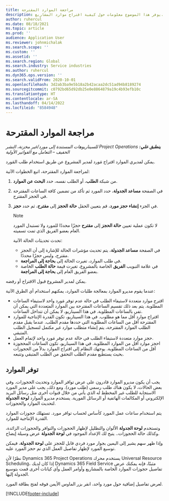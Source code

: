 ```yaml
---
title: مراجعة الموارد المقترحة
description: يوفر هذا الموضوع معلومات حول كيفية اقتراح موارد المشاريع.
author: ruhercul
ms.date: 08/18/2021
ms.topic: article
ms.prod: ''
audience: Application User
ms.reviewer: johnmichalak
ms.search.scope: ''
ms.custom: ''
ms.assetid: ''
ms.search.region: Global
ms.search.industry: Service industries
ms.author: ruhercul
ms.dyn365.ops.version: ''
ms.search.validFrom: 2020-10-01
ms.openlocfilehash: 3d2ab3ba9e5b18a2b42acaa2dc51ad94b8189274
ms.sourcegitcommit: c0792bd65d92db25e0e8864879a19c4b93efb10c
ms.translationtype: HT
ms.contentlocale: ar-SA
ms.lasthandoff: 04/14/2022
ms.locfileid: "8584948"
---
```

# <a name="review-proposed-resources"></a>مراجعة الموارد المقترحة

_**ينطبق علي:** ‏‫Project Operations للسيناريوهات المستندة إلى مورد/غير مخزنة‬، ‏‫النشر الخفيف – التعامل مع الفواتير الأولية‬_

يمكن لمديري الموارد اقتراح مَورد لمدير المشروع عن طريق استخدام طلب المَورد.

لمراجعة الموارد المقترحة، اتبع الخطوات الآتية:

1. من شبكة **الطلب**، أو الطلب نفسه، حدد **البحث عن الموارد**.
2. في الصفحة **مساعد الجدولة**، حدد المورد ثم تأكد من تضمين كافة الساعات المقترحة في الحجز المقترح.
3. في الجزء **إنشاء حجز مورد**، قم بتعيين الحقل **حالة الحجز** إلى **مقترح**، ثم حدد **حجز**.

    > [!NOTE]
    > لا تكون عملية تعيين **حالة الحجز** إلى **مقترح** حجزًا محددًا للمورد ولا تستبدل المورد العام بعضو الفريق الذي تمت تسميته.

    تحدث تحديثات الحالة الآتية:

    - في الصفحة **مساعد الجدولة**، يتم تحديث مؤشرات الحالة للإشارة إلى أن الحجز مقترح، وليس حجزًا محددًا.
    - في طلب الموارد، تغيرت الحالة إلى **بحاجة إلى المراجعة**.
    - في علامة التبويب **الفريق** الخاصة بالمشروع، تغيرت قيمة **حالة الطلب** الخاصة بعضو الفريق العام إلى **بحاجة إلى المراجعة**.

يمكن لمدير المشروع قبول الاقتراح أو رفضه.

عندما يقوم مديرو الموارد بمعالجة طلبات الموارد، يمكنهم استخدام أي الطرق الآتية:

- اقترح موارد متعددة لاستيفاء الطلب في حالة عدم توفر مَورد واحد لاستيفاء الساعات المطلوبة. يتم بعد ذلك تقسيم الساعات المقترحة بين الموارد المتعددة التي يمكن أن تفي بالساعات المطلوبة. في هذا السيناريو، لا يمكن أن تتداخل الساعات.
- اقتراح موارد أقل مما هو مطلوب. في هذا السيناريو، تكون القدرة الإنتاجية للموارد‬ المقترحة أقل من الساعات المطلوبة التي حددها مقدم الطلب. عندما يقبل مقدم الطلب الموارد المقترحة، يتم إنشاء متطلب موارد غير مكتمل لتسجيل الطلب المتبقي.
- حجز موارد متعددة لاستيفاء الطلب في حالة عدم توفر مَورد واحد لإتمام العمل.
- احجز موارد أقل من الموارد المطلوبة. في هذا السيناريو، تكون الساعات المحجوزة أقل من الساعات المطلوبة. يوجهك النظام إلى اقتراح الموارد بدلاً من الحجوزات بحيث يستطيع مقدم الطلب التحقق من الطلب المتبقي وتتبعه.

## <a name="resource-availability"></a>توفر الموارد

يجب أن يكون مديرو الموارد قادرون على عرض توافر الموارد وتحديث الحجوزات. وفي بعض الحالات، لا يكون هناك طلب رسمي (طلب مورد). ومع ذلك، يجب على مدير المورد الاستجابة للطلب غير المخطط له الذي يأتي من خلال قنوات أخرى مثل رسائل البريد الإلكتروني أو المكالمات الهاتفية أو الرسائل الفورية. يستخدم مديرو الموارد **لوحة الجدولة** لتحديث الموارد والحجوزات.

يتم استخدام ساعات عمل المورد كأساس لحساب توافر مورد. تستهلك حجوزات الموارد القدرة الإنتاجية للموارد.

وتستخدم **لوحة الجدولة** الألوان والتظليل لإظهار الحجوزات والتوافر والحجوزات الزائدة، وكذلك حالة الحجوزات.. يتيح لك الإعداد الموجود في **لوحة الجدولة** عرض وسيلة إيضاح.

وإذا ظهر سهم يشير إلى اليمين بجوار مورد فردي قابل للحجز على **لوحة الجدولة**، فيمكن توسيع المورد لإظهار تفاصيل العمل الذي تم حجز المورد عليه.

نظرًا لأن Dynamics 365 Project Operations يستخدم محرك Universal Resource Scheduling، إذا كان لديك Dynamics 365 Field Service مثبتًا، فإنه يمكنك عرض تفاصيل حجوزات الموارد الخاصة بالمشاريع وأوامر العمل وأي كيانات أخرى قمت بتوسيع الجدولة إليها.

لعرض تفاصيل إضافية حول مورد واحد، انقر بزر الماوس الأيمن فوقه لفتح بطاقة المورد.



[!INCLUDE[footer-include](../includes/footer-banner.md)]
